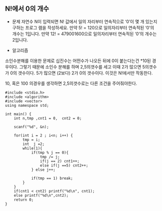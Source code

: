 ## N!에서 0의 개수

* 문제
자연수 N이 입력되면 N! 값에서 일의 자리부터 연속적으로 ‘0’이 몇 개 있는지 구하는 프로그 램을 작성하세요.
만약 5! = 120으로 일의자리부터 연속적된 ‘0’의 개수는 1입니다.
만약 12! = 479001600으로 일의자리부터 연속적된 ‘0’의 개수는 2입니다.

* 알고리즘

소인수분해를 이용한 문제로 십진수는 어떤수가 나오든 뒤에 0이 붙는다는건 *10된 경우이다. 
그렇기 때문에 소인수 분해를 하며 2,5의갯수를 세고 이때 2가 많으면 5의갯수가 0의 갯수이다. 5가 많으면 (2보다) 2가 0의 갯수이다.
이것은 N!에서만 작동한다.

10, 혹은 100 의경우를 생각하면 2,5의갯수로는 다른 조건을 주어줘야한다.

```
#include <stdio.h>
#include <algorithm>
#include <vector>
using namespace std;

int main() {
    int n,tmp ,cnt1 = 0,  cnt2 = 0; 

    scanf("%d", &n);

    for(int i = 2 ; i<n; i++) {
        tmp = i;
        int  j =2;
        while(1){
            if(tmp % j == 0){
                tmp /= j;
                if(j == 2) cnt1++;
                else if(j ==5) cnt2++;
            } else j++;

            if(tmp == 1) break;
        }
    }
    if(cnt1 < cnt2) printf("%d\n", cnt1);
    else printf("%d\n",cnt2);
    return 0;
}
```